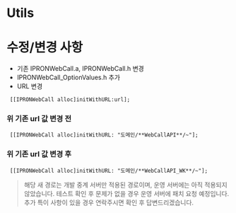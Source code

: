 # Utils
# 수정/변경 사항
* 기존 IPRONWebCall.a, IPRONWebCall.h 변경
* IPRONWebCall_OptionValues.h 추가
* URL 변경
```
 [[IPRONWebCall alloc]initWithURL:url];
```
### 위 기존 url 값 변경 전
``` 
 [[IPRONWebCall alloc]initWithURL: "도메인/**WebCallAPI**/~"];
```

### 위 기존 url 값 변경 후
``` 
 [[IPRONWebCall alloc]initWithURL: "도메인/**WebCallAPI_WK**/~"];
```


>해당 새 경로는 개발 중계 서버만 적용된 경로이며, 운영 서버에는 아직 적용되지 않았습니다.
>테스트 확인 후 문제가 없을 경우 운영 서버에 패치 요청 예정입니다.
>추가 특이 사항이 있을 경우 연락주시면 확인 후 답변드리겠습니다.
